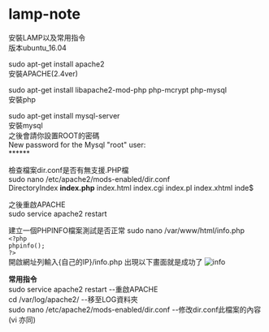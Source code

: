 # lamp-note
安裝LAMP以及常用指令</br>
版本ubuntu_16.04</br>

sudo apt-get install apache2</br>
安裝APACHE(2.4ver)</br>

sudo apt-get install libapache2-mod-php php-mcrypt php-mysql</br>
安裝php</br>

sudo apt-get install mysql-server</br>
安裝mysql</br>
之後會請你設置ROOT的密碼</br>
New password for the Mysql "root" user:</br>
******</br>

檢查檔案dir.conf是否有無支援.PHP檔</br>
sudo nano /etc/apache2/mods-enabled/dir.conf</br>
DirectoryIndex **index.php** index.html index.cgi index.pl index.xhtml inde$ </br>

之後重啟APACHE</br>
sudo service apache2 restart</br>

建立一個PHPINFO檔案測試是否正常
sudo nano /var/www/html/info.php</br>
`<?php`</br>
	`phpinfo();`</br>
`?>`</br>
開啟網址列輸入{自己的IP}/info.php
出現以下畫面就是成功了
![info](https://user-images.githubusercontent.com/30998953/29995268-3d3a2ce8-9018-11e7-914f-38ddb886cef1.jpg)

**常用指令**</br>
sudo service apache2 restart --重啟APACHE</br>
cd /var/log/apache2/ --移至LOG資料夾</br>
sudo nano /etc/apache2/mods-enabled/dir.conf --修改dir.conf此檔案的內容(vi 亦同)</br>
